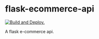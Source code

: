 # flask-ecommerce-api

[![Build and Deploy.](https://github.com/lyleokoth/flask-ecommerce-api/actions/workflows/python-app.yml/badge.svg)](https://github.com/lyleokoth/flask-ecommerce-api/actions/workflows/python-app.yml)

A flask e-commerce api.
